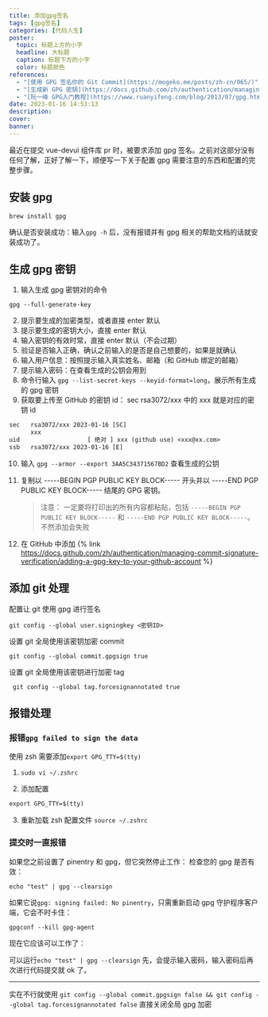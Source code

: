 ```yaml
---
title: 添加gpg签名
tags: [gpg签名]
categories: [代码人生]
poster:
  topic: 标题上方的小字
  headline: 大标题
  caption: 标题下方的小字
  color: 标题颜色
references:
  - "[使用 GPG 签名你的 Git Commit](https://mogeko.me/posts/zh-cn/065/)"
  - "[生成新 GPG 密钥](https://docs.github.com/zh/authentication/managing-commit-signature-verification/generating-a-new-gpg-key)"
  - "[阮一峰 GPG入门教程](https://www.ruanyifeng.com/blog/2013/07/gpg.html)"
date: 2023-01-16 14:53:13
description:
cover:
banner:
---
```


最近在提交 vue-devui 组件库 pr 时，被要求添加 gpg 签名。之前对这部分没有任何了解，正好了解一下，顺便写一下关于配置 gpg 需要注意的东西和配置的完整步骤。

<!-- more -->

## 安装 gpg

```shell
brew install gpg
```

确认是否安装成功：输入`gpg -h` 后，没有报错并有 gpg 相关的帮助文档的话就安装成功了。

## 生成 gpg 密钥

1. 输入生成 gpg 密钥对的命令

```shell
gpg --full-generate-key
```

2. 提示要生成的加密类型，或者直接 enter 默认
3. 提示要生成的密钥大小，直接 enter 默认
4. 输入密钥的有效时常，直接 enter 默认（不会过期）
5. 验证是否输入正确，确认之前输入的是否是自己想要的，如果是就确认
6. 输入用户信息：按照提示输入真实姓名、邮箱（和 GitHub 绑定的邮箱）
7. 提示输入密码：在查看生成的公钥会用到
8. 命令行输入 `gpg --list-secret-keys --keyid-format=long`，展示所有生成的 gpg 密钥
9. 获取要上传至 GitHub 的密钥 id： sec rsa3072/xxx 中的 xxx 就是对应的密钥 id

```txt
sec   rsa3072/xxx 2023-01-16 [SC]
      xxx
uid                   [ 绝对 ] xxx (github use) <xxx@xx.com>
ssb   rsa3072/xxx 2023-01-16 [E]
```

10. 输入 `gpg --armor --export 3AA5C34371567BD2` 查看生成的公钥

11. 复制以 -----BEGIN PGP PUBLIC KEY BLOCK----- 开头并以 -----END PGP PUBLIC KEY BLOCK----- 结尾的 GPG 密钥。
    > 注意： 一定要将打印出的所有内容都粘贴，包括 `-----BEGIN PGP PUBLIC KEY BLOCK-----` 和 `-----END PGP PUBLIC KEY BLOCK-----`。不然添加会失败
12. 在 GitHub 中添加
    {% link https://docs.github.com/zh/authentication/managing-commit-signature-verification/adding-a-gpg-key-to-your-github-account %}

## 添加 git 处理

配置让 git 使用 gpg 进行签名

```shell
git config --global user.signingkey <密钥ID>
```

设置 git 全局使用该密钥加密 commit

```shell
git config --global commit.gpgsign true
```

设置 git 全局使用该密钥进行加密 tag

```shell
 git config --global tag.forcesignannotated true
```

## 报错处理

### 报错`gpg failed to sign the data`

使用 zsh 需要添加`export GPG_TTY=$(tty)`

1.  `sudo vi ~/.zshrc`

2.  添加配置

```txt
export GPG_TTY=$(tty)
```

3. 重新加载 zsh 配置文件 `source ~/.zshrc`

### 提交时一直报错

如果您之前设置了 pinentry 和 gpg，但它突然停止工作：
检查您的 gpg 是否有效：

```shell
echo "test" | gpg --clearsign
```

如果它说`gpg: signing failed: No pinentry`，只需重新启动 gpg 守护程序客户端，它会不时卡住：

```shell
gpgconf --kill gpg-agent
```

现在它应该可以工作了：

可以运行`echo "test" | gpg --clearsign` 先，会提示输入密码，输入密码后再次进行代码提交就 ok 了。

---

实在不行就使用 `git config --global commit.gpgsign false && git config --global tag.forcesignannotated false` 直接关闭全局 gpg 加密
